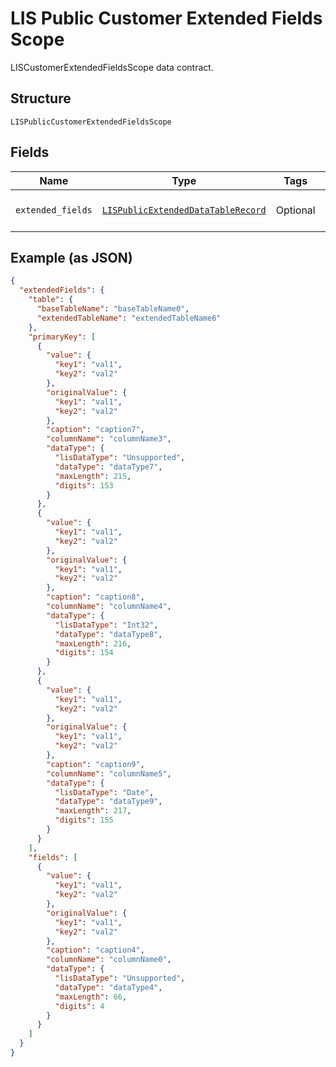 
# LIS Public Customer Extended Fields Scope

LISCustomerExtendedFieldsScope data contract.

## Structure

`LISPublicCustomerExtendedFieldsScope`

## Fields

| Name | Type | Tags | Description |
|  --- | --- | --- | --- |
| `extended_fields` | [`LISPublicExtendedDataTableRecord`](../../doc/models/lis-public-extended-data-table-record.md) | Optional | This class represents a row within an extended table. Therefor it holds a<br>collection of {LIS.NetSped.PublicServiceLayer.Models.Customer.ExtTables.LISPublicExtendedDataField}. |

## Example (as JSON)

```json
{
  "extendedFields": {
    "table": {
      "baseTableName": "baseTableName0",
      "extendedTableName": "extendedTableName6"
    },
    "primaryKey": [
      {
        "value": {
          "key1": "val1",
          "key2": "val2"
        },
        "originalValue": {
          "key1": "val1",
          "key2": "val2"
        },
        "caption": "caption7",
        "columnName": "columnName3",
        "dataType": {
          "lisDataType": "Unsupported",
          "dataType": "dataType7",
          "maxLength": 215,
          "digits": 153
        }
      },
      {
        "value": {
          "key1": "val1",
          "key2": "val2"
        },
        "originalValue": {
          "key1": "val1",
          "key2": "val2"
        },
        "caption": "caption8",
        "columnName": "columnName4",
        "dataType": {
          "lisDataType": "Int32",
          "dataType": "dataType8",
          "maxLength": 216,
          "digits": 154
        }
      },
      {
        "value": {
          "key1": "val1",
          "key2": "val2"
        },
        "originalValue": {
          "key1": "val1",
          "key2": "val2"
        },
        "caption": "caption9",
        "columnName": "columnName5",
        "dataType": {
          "lisDataType": "Date",
          "dataType": "dataType9",
          "maxLength": 217,
          "digits": 155
        }
      }
    ],
    "fields": [
      {
        "value": {
          "key1": "val1",
          "key2": "val2"
        },
        "originalValue": {
          "key1": "val1",
          "key2": "val2"
        },
        "caption": "caption4",
        "columnName": "columnName0",
        "dataType": {
          "lisDataType": "Unsupported",
          "dataType": "dataType4",
          "maxLength": 66,
          "digits": 4
        }
      }
    ]
  }
}
```

